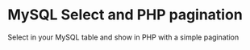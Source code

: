 # MySQL Select and PHP pagination

Select in  your MySQL table and show in PHP with a simple pagination
